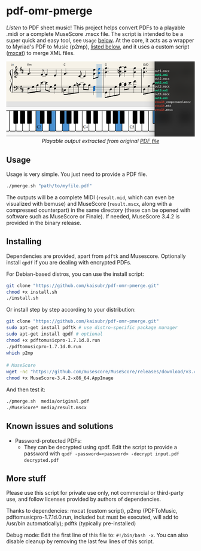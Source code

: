 # pdf-omr-pmerge
_Listen_ to PDF sheet music! This project helps convert PDFs to a playable .midi or a complete MuseScore .mscx file. The script is intended to be a super quick and easy tool, see `Usage` [below](#usage). At the core, it acts as a wrapper to Myriad's PDF to Music (p2mp), [listed below](#more-stuff), and it uses a custom script ([mxcat](https://github.com/kaisubr/mxcat)) to merge XML files.
<p align="center">
  <img src="media/sample_out.png" style="text-align: center" />
  </br>
  <i>Playable output extracted from original <a href="https://github.com/kaisubr/pdf-omr-pmerge/raw/master/media/original.pdf">PDF file</a></i>
</p>

## Usage
Usage is very simple. You just need to provide a PDF file. 

```bash
./pmerge.sh "path/to/myfile.pdf"
```

The outputs will be a complete MIDI (`result.mid`, which can even be visualized with bemuse) and MuseScore (`result.mscx`, along with a compressed counterpart) in the same directory (these can be opened with software such as MuseScore or Finale). If needed, MuseScore 3.4.2 is provided in the binary release.

<!--
## Releases
Download from the release pane, and run `install.sh`:
```bash
./install.sh
```
-->

## Installing
Dependencies are provided, apart from `pdftk` and Musescore. Optionally install `qpdf` if you are dealing with encrypted PDFs.

For Debian-based distros, you can use the install script:
```bash
git clone "https://github.com/kaisubr/pdf-omr-pmerge.git"
chmod +x install.sh
./install.sh
```

Or install step by step according to your distribution:
```bash
git clone "https://github.com/kaisubr/pdf-omr-pmerge.git"
sudo apt-get install pdftk # use distro-specific package manager
sudo apt-get install qpdf # optional
chmod +x pdftomusicpro-1.7.1d.0.run
./pdftomusicpro-1.7.1d.0.run
which p2mp

# MuseScore
wget -nc "https://github.com/musescore/MuseScore/releases/download/v3.4.2/MuseScore-3.4.2-x86_64.AppImage"
chmod +x MuseScore-3.4.2-x86_64.AppImage
```

And then test it:
```bash
./pmerge.sh  media/original.pdf
./MuseScore* media/result.mscx
```

## Known issues and solutions
* Password-protected PDFs:
     - They can be decrypted using qpdf. Edit the script to provide a password with `qpdf -password=<password> -decrypt input.pdf decrypted.pdf`

## More stuff
Please use this script for private use only, not commercial or third-party use, and follow licenses provided by authors of dependencies.

Thanks to dependencies: mxcat (custom script), p2mp (PDFToMusic, pdftomusicpro-1.7.1d.0.run, included but must be executed, will add to /usr/bin automatically); pdftk (typically pre-installed)
 
Debug mode: Edit the first line of this file to: `#!/bin/bash -x`. You can also disable cleanup by removing the last few lines of this script.

<!-- cd musicxml && clear && echo -e "\n\n\n\n\n" && ls -1 && cd .. && ls | grep "mid" && echo -e "\n\n\n\n\n\n\n\n" -->
